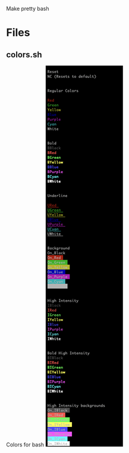 Make pretty bash

# Files 

## colors.sh 
Colors for bash 
![alt text](https://github.com/johnciavarella/pretty_bash/blob/main/screenshot_colors.png?raw=true)